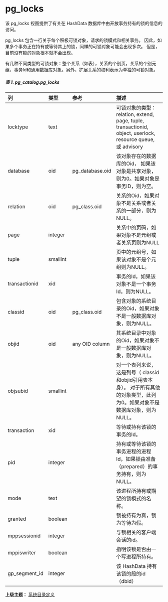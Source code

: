 # pg\_locks

该 pg\_locks 视图提供了有关在 HashData 数据库中由开放事务持有的锁的信息的访问。

pg\_locks 包含一行关于每个积极可锁对象，请求的锁模式和相关事务。 因此，如果多个事务正在持有或等待其上的锁，同样的可锁对象可能会出现多次。 但是，目前没有锁的对象根本就不会出现。

有几种不同类型的可锁对象：整个关系（如表），关系的个别页，关系的个别元组，事务Id和通用数据库对象。另外，扩展关系的权利表示为单独的可锁对象。

##### 表 1. pg\_catalog.pg\_locks

| 列 | 类型 | 参考 | 描述 |
| :--- | :--- | :--- | :--- |
| locktype | text |  | 可锁对象的类型：relation, extend, page, tuple, transactionid, object, userlock, resource queue, 或 advisory |
| database | oid | pg\_database.oid | 该对象存在的数据库的Oid， 如果该对象是共享对象，则为0。如果对象是事务ID，则为空。 |
| relation | oid | pg\_class.oid | 关系的Oid，如果对象不是关系或者关系的一部分，则为NULL。 |
| page | integer |  | 关系中的页码，如果对象不是元组或者关系页则为NULL |
| tuple | smallint |  | 页中的元组号，如果该对象不是个元组则为NULL。 |
| transactionid | xid |  | 事务的Id，如果该对象不是一个事务Id，则为NULL。 |
| classid | oid | pg\_class.oid | 包含对象的系统目录的Oid，如果对象不是一般数据库对象，则为NULL。 |
| objid | oid | any OID column | 其系统目录中对象的Oid，如果对象不是一般数据库对象，则为NULL。 |
| objsubid | smallint |  | 对一个表列来说， 这是列号（ classid和objid引用表本身）。 对于所有其他的对象类型，此列为0。如果对象不是数据库对象，则为NULL。 |
| transaction | xid |  | 等待或持有该锁的事务的Id。 |
| pid | integer |  | 持有或等待该锁的事务进程的进程Id，如果锁由准备（prepared）的事务持有，则为NULL。 |
| mode | text |  | 该进程所持有或期望的锁模式的名称。 |
| granted | boolean |  | 锁被持有为真，锁为等待为假。 |
| mppsessionid | integer |  | 与锁相关的客户端会话的id。 |
| mppiswriter | boolean |  | 指明该锁是否由一个写进程所持有。 |
| gp\_segment\_id | integer |  | 该  HashData  持有该锁的段的id（dbid） |

**上级主题：** [系统目录定义](./README.md)

